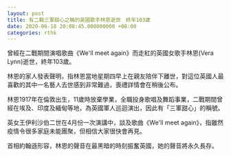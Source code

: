 ```yaml
---
layout: post
title: 有二戰三軍甜心之稱的英國歌手林恩逝世　終年103歲
date: 2020-06-18 20:08:45.000000000 +08:00
categories: rthk
---
```


曾經在二戰期間演唱歌曲《We'll meet again》而走紅的英國女歌手林恩(Vera Lynn)逝世，終年103歲。

林恩的家人發表聲明，指林恩當地星期四早上在親友陪伴下離世，對這位英國人最喜歡的其中一名藝人去世感到非常難過，喪禮詳情會在稍後公布。

林恩1917年在倫敦出生，11歲時放棄學業，全職投身歌唱及舞蹈事業，二戰期間曾經在埃及、印度及緬甸等地，為英國軍人巡迴演出，因此有「三軍甜心」的稱號。

英女王伊利沙伯二世在4月份一次演講中，談及歌曲《We'll meet again》，指雖然疫情令很多家庭未能團聚，但相信大家很快會再見。

首相約翰遜形容，林恩的聲音在最黑暗的時刻振奮英國，她的聲音將永久長存。
